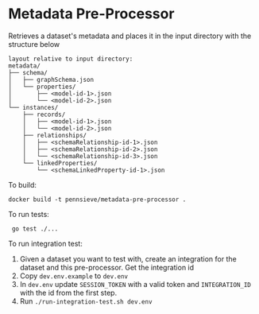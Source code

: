 # Metadata Pre-Processor

Retrieves a dataset's metadata and places it in the input directory with the structure below

```
layout relative to input directory:
metadata/
├── schema/
│   ├── graphSchema.json
│   └── properties/
│       ├── <model-id-1>.json
│       └── <model-id-2>.json
└── instances/
    ├── records/
    │   ├── <model-id-1>.json
    │   └── <model-id-2>.json
    ├── relationships/
    │   ├── <schemaRelationship-id-1>.json
    │   ├── <schemaRelationship-id-2>.json
    │   └── <schemaRelationship-id-3>.json
    └── linkedProperties/
        └── <schemaLinkedProperty-id-1>.json
```

To build:

`docker build -t pennsieve/metadata-pre-processor .`

To run tests:

` go test ./...`

To run integration test:

1. Given a dataset you want to test with, create an integration for the dataset and this pre-processor. Get the
   integration id
2. Copy `dev.env.example` to `dev.env`
3. In `dev.env` update `SESSION_TOKEN` with a valid token and `INTEGRATION_ID` with the id from the first step.
4. Run `./run-integration-test.sh dev.env`

